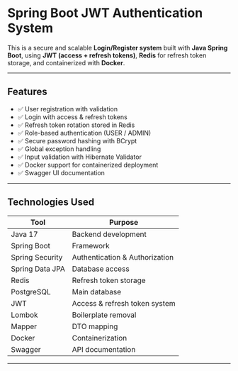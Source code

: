 # Spring Boot JWT Authentication System

This is a secure and scalable **Login/Register system** built with **Java Spring Boot**, using **JWT (access + refresh tokens)**, **Redis** for refresh token storage, and containerized with **Docker**.

---

## Features

- ✅ User registration with validation
- ✅ Login with access & refresh tokens
- ✅ Refresh token rotation stored in Redis
- ✅ Role-based authentication (USER / ADMIN)
- ✅ Secure password hashing with BCrypt
- ✅ Global exception handling
- ✅ Input validation with Hibernate Validator
- ✅ Docker support for containerized deployment
- ✅ Swagger UI documentation

---

## Technologies Used

| Tool | Purpose |
|------|---------|
| Java 17 | Backend development |
| Spring Boot | Framework |
| Spring Security | Authentication & Authorization |
| Spring Data JPA | Database access |
| Redis | Refresh token storage |
| PostgreSQL | Main database |
| JWT | Access & refresh token system |
| Lombok | Boilerplate removal |
| Mapper | DTO mapping |
| Docker | Containerization |
| Swagger | API documentation |

---


